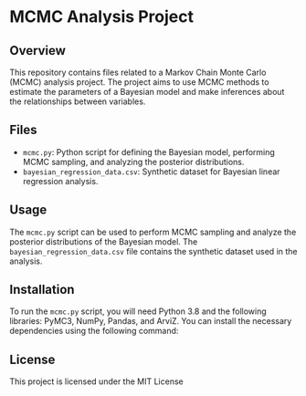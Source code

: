 # MCMC Analysis Project

## Overview
This repository contains files related to a Markov Chain Monte Carlo (MCMC) analysis project. The project aims to use MCMC methods to estimate the parameters of a Bayesian model and make inferences about the relationships between variables.

## Files
- `mcmc.py`: Python script for defining the Bayesian model, performing MCMC sampling, and analyzing the posterior distributions.
- `bayesian_regression_data.csv`: Synthetic dataset for Bayesian linear regression analysis.

## Usage
The `mcmc.py` script can be used to perform MCMC sampling and analyze the posterior distributions of the Bayesian model. The `bayesian_regression_data.csv` file contains the synthetic dataset used in the analysis.

## Installation
To run the `mcmc.py` script, you will need Python 3.8 and the following libraries: PyMC3, NumPy, Pandas, and ArviZ. You can install the necessary dependencies using the following command:

## License
This project is licensed under the MIT License

